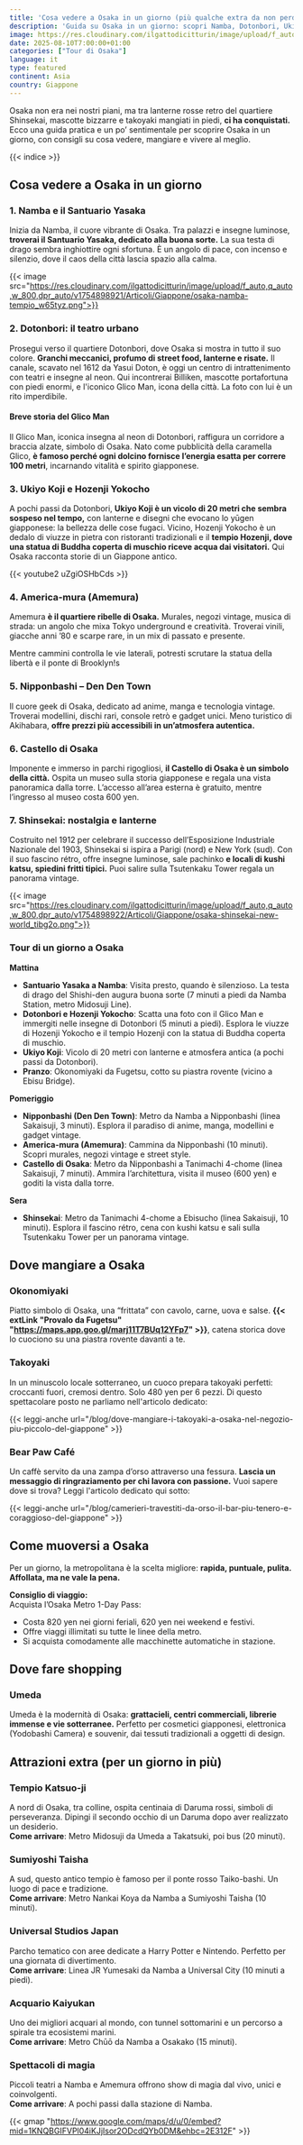 ```yaml
---
title: 'Cosa vedere a Osaka in un giorno (più qualche extra da non perdere)'
description: 'Guida su Osaka in un giorno: scopri Namba, Dotonbori, Ukiyo Koji, Castello di Osaka e Shinsekai. Consigli su metro, cibo (okonomiyaki, takoyaki) e shopping a Umeda. Perfetta per viaggiatori in cerca di esperienze autentiche in Giappone.'
image: https://res.cloudinary.com/ilgattodicitturin/image/upload/f_auto,q_auto,w_800,dpr_auto/v1754898394/Articoli/Giappone/osaka-tour-in-un-giorno_nlt9e8.png
date: 2025-08-10T7:00:00+01:00
categories: ["Tour di Osaka"]
language: it
type: featured   
continent: Asia
country: Giappone
---
```

Osaka non era nei nostri piani, ma tra lanterne rosse retro del quartiere Shinsekai, mascotte bizzarre e takoyaki mangiati in piedi, **ci ha conquistati.** 
Ecco una guida pratica e un po’ sentimentale per scoprire Osaka in un giorno, con consigli su cosa vedere, mangiare e vivere al meglio.

{{< indice >}}

## Cosa vedere a Osaka in un giorno

### 1. Namba e il Santuario Yasaka  
Inizia da Namba, il cuore vibrante di Osaka. Tra palazzi e insegne luminose, **troverai il Santuario Yasaka, dedicato alla buona sorte.** La sua testa di drago sembra inghiottire ogni sfortuna. È un angolo di pace, con incenso e silenzio, dove il caos della città lascia spazio alla calma.

{{< image src="https://res.cloudinary.com/ilgattodicitturin/image/upload/f_auto,q_auto,w_800,dpr_auto/v1754898921/Articoli/Giappone/osaka-namba-tempio_w65tyz.png">}}

### 2. Dotonbori: il teatro urbano  
Prosegui verso il quartiere Dotonbori, dove Osaka si mostra in tutto il suo colore. **Granchi meccanici, profumo di street food, lanterne e risate.** Il canale, scavato nel 1612 da Yasui Doton, è oggi un centro di intrattenimento con teatri e insegne al neon. Qui incontrerai Billiken, mascotte portafortuna con piedi enormi, e l'iconico Glico Man, icona della città. La foto con lui è un rito imperdibile.

#### Breve storia del Glico Man
Il Glico Man, iconica insegna al neon di Dotonbori, raffigura un corridore a braccia alzate, simbolo di Osaka. Nato come pubblicità della caramella Glico, **è famoso perché ogni dolcino fornisce l’energia esatta per correre 100 metri**, incarnando vitalità e spirito giapponese.

### 3. Ukiyo Koji e Hozenji Yokocho  
A pochi passi da Dotonbori, **Ukiyo Koji è un vicolo di 20 metri che sembra sospeso nel tempo,** con lanterne e disegni che evocano lo yūgen giapponese: la bellezza delle cose fugaci. Vicino, Hozenji Yokocho è un dedalo di viuzze in pietra con ristoranti tradizionali e il **tempio Hozenji, dove una statua di Buddha coperta di muschio riceve acqua dai visitatori.** Qui Osaka racconta storie di un Giappone antico.

{{< youtube2 uZgiOSHbCds >}}

### 4. America-mura (Amemura)  
Amemura **è il quartiere ribelle di Osaka.** Murales, negozi vintage, musica di strada: un angolo che mixa Tokyo underground e creatività. Troverai vinili, giacche anni ’80 e scarpe rare, in un mix di passato e presente.

Mentre cammini controlla le vie laterali, potresti scrutare la statua della libertà e il ponte di Brooklyn!s

### 5. Nipponbashi – Den Den Town  
Il cuore geek di Osaka, dedicato ad anime, manga e tecnologia vintage. Troverai modellini, dischi rari, console retrò e gadget unici. Meno turistico di Akihabara, **offre prezzi più accessibili in un’atmosfera autentica.**

### 6. Castello di Osaka  
Imponente e immerso in parchi rigogliosi, **il Castello di Osaka è un simbolo della città.** Ospita un museo sulla storia giapponese e regala una vista panoramica dalla torre. L’accesso all’area esterna è gratuito, mentre l’ingresso al museo costa 600 yen.

### 7. Shinsekai: nostalgia e lanterne  
Costruito nel 1912 per celebrare il successo dell’Esposizione Industriale Nazionale del 1903, Shinsekai si ispira a Parigi (nord) e New York (sud). Con il suo fascino rétro, offre insegne luminose, sale pachinko **e locali di kushi katsu, spiedini fritti tipici.** Puoi salire sulla Tsutenkaku Tower regala un panorama vintage.

{{< image src="https://res.cloudinary.com/ilgattodicitturin/image/upload/f_auto,q_auto,w_800,dpr_auto/v1754898922/Articoli/Giappone/osaka-shinsekai-new-world_tibg2o.png">}}

### Tour di un giorno a Osaka

**Mattina**  
- **Santuario Yasaka a Namba**: Visita presto, quando è silenzioso. La testa di drago del Shishi-den augura buona sorte (7 minuti a piedi da Namba Station, metro Midosuji Line).  
- **Dotonbori e Hozenji Yokocho**: Scatta una foto con il Glico Man e immergiti nelle insegne di Dotonbori (5 minuti a piedi). Esplora le viuzze di Hozenji Yokocho e il tempio Hozenji con la statua di Buddha coperta di muschio.  
- **Ukiyo Koji**: Vicolo di 20 metri con lanterne e atmosfera antica (a pochi passi da Dotonbori).  
- **Pranzo**: Okonomiyaki da Fugetsu, cotto su piastra rovente (vicino a Ebisu Bridge).  

**Pomeriggio**  
- **Nipponbashi (Den Den Town)**: Metro da Namba a Nipponbashi (linea Sakaisuji, 3 minuti). Esplora il paradiso di anime, manga, modellini e gadget vintage.  
- **America-mura (Amemura)**: Cammina da Nipponbashi (10 minuti). Scopri murales, negozi vintage e street style.  
- **Castello di Osaka**: Metro da Nipponbashi a Tanimachi 4-chome (linea Sakaisuji, 7 minuti). Ammira l’architettura, visita il museo (600 yen) e goditi la vista dalla torre.  

**Sera**  
- **Shinsekai**: Metro da Tanimachi 4-chome a Ebisucho (linea Sakaisuji, 10 minuti). Esplora il fascino rétro, cena con kushi katsu e sali sulla Tsutenkaku Tower per un panorama vintage.  

## Dove mangiare a Osaka

### Okonomiyaki  
Piatto simbolo di Osaka, una “frittata” con cavolo, carne, uova e salse. **{{< extLink "Provalo da Fugetsu" "https://maps.app.goo.gl/marj11T7BUq12YFp7" >}}**, catena storica dove lo cuociono su una piastra rovente davanti a te.

### Takoyaki  
In un minuscolo locale sotterraneo, un cuoco prepara takoyaki perfetti: croccanti fuori, cremosi dentro. Solo 480 yen per 6 pezzi. Di questo spettacolare posto ne parliamo nell'articolo dedicato:

{{< leggi-anche url="/blog/dove-mangiare-i-takoyaki-a-osaka-nel-negozio-piu-piccolo-del-giappone" >}}

### Bear Paw Café  
Un caffè servito da una zampa d’orso attraverso una fessura. **Lascia un messaggio di ringraziamento per chi lavora con passione.** Vuoi sapere dove si trova? Leggi l'articolo dedicato qui sotto: 

{{< leggi-anche url="/blog/camerieri-travestiti-da-orso-il-bar-piu-tenero-e-coraggioso-del-giappone" >}}

## Come muoversi a Osaka
Per un giorno, la metropolitana è la scelta migliore: **rapida, puntuale, pulita. Affollata, ma ne vale la pena.**  

**Consiglio di viaggio:**  
Acquista l’Osaka Metro 1-Day Pass:  
- Costa 820 yen nei giorni feriali, 620 yen nei weekend e festivi.  
- Offre viaggi illimitati su tutte le linee della metro.  
- Si acquista comodamente alle macchinette automatiche in stazione.

## Dove fare shopping

### Umeda  
Umeda è la modernità di Osaka: **grattacieli, centri commerciali, librerie immense e vie sotterranee.** Perfetto per cosmetici giapponesi, elettronica (Yodobashi Camera) e souvenir, dai tessuti tradizionali a oggetti di design.

## Attrazioni extra (per un giorno in più)

### Tempio Katsuo-ji  
A nord di Osaka, tra colline, ospita centinaia di Daruma rossi, simboli di perseveranza. Dipingi il secondo occhio di un Daruma dopo aver realizzato un desiderio.  
**Come arrivare**: Metro Midosuji da Umeda a Takatsuki, poi bus (20 minuti).

### Sumiyoshi Taisha  
A sud, questo antico tempio è famoso per il ponte rosso Taiko-bashi. Un luogo di pace e tradizione.  
**Come arrivare**: Metro Nankai Koya da Namba a Sumiyoshi Taisha (10 minuti).

### Universal Studios Japan  
Parcho tematico con aree dedicate a Harry Potter e Nintendo. Perfetto per una giornata di divertimento.  
**Come arrivare**: Linea JR Yumesaki da Namba a Universal City (10 minuti a piedi).

### Acquario Kaiyukan  
Uno dei migliori acquari al mondo, con tunnel sottomarini e un percorso a spirale tra ecosistemi marini.  
**Come arrivare**: Metro Chūō da Namba a Osakako (15 minuti).

### Spettacoli di magia  
Piccoli teatri a Namba e Amemura offrono show di magia dal vivo, unici e coinvolgenti.  
**Come arrivare**: A pochi passi dalla stazione di Namba.

{{< gmap "https://www.google.com/maps/d/u/0/embed?mid=1KNQBGIFVPl04iKJjIsor2ODcdQYb0DM&ehbc=2E312F" >}}
